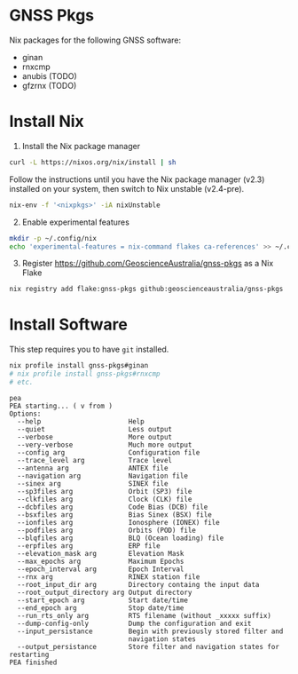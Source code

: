 # GNSS Pkgs

Nix packages for the following GNSS software:

* ginan
* rnxcmp
* anubis (TODO)
* gfzrnx (TODO)

# Install Nix

1. Install the Nix package manager

```bash
curl -L https://nixos.org/nix/install | sh
```

Follow the instructions until you have the Nix package manager (v2.3) installed on
your system, then switch to Nix unstable (v2.4-pre).

```bash
nix-env -f '<nixpkgs>' -iA nixUnstable
```

2. Enable experimental features

```bash
mkdir -p ~/.config/nix
echo 'experimental-features = nix-command flakes ca-references' >> ~/.config/nix/nix.conf
```

3. Register https://github.com/GeoscienceAustralia/gnss-pkgs as a Nix Flake

```bash
nix registry add flake:gnss-pkgs github:geoscienceaustralia/gnss-pkgs
```

# Install Software 

This step requires you to have `git` installed.

```bash
nix profile install gnss-pkgs#ginan
# nix profile install gnss-pkgs#rnxcmp
# etc.
```

```
pea
PEA starting... ( v from )
Options:
  --help                      Help
  --quiet                     Less output
  --verbose                   More output
  --very-verbose              Much more output
  --config arg                Configuration file
  --trace_level arg           Trace level
  --antenna arg               ANTEX file
  --navigation arg            Navigation file
  --sinex arg                 SINEX file
  --sp3files arg              Orbit (SP3) file
  --clkfiles arg              Clock (CLK) file
  --dcbfiles arg              Code Bias (DCB) file
  --bsxfiles arg              Bias Sinex (BSX) file
  --ionfiles arg              Ionosphere (IONEX) file
  --podfiles arg              Orbits (POD) file
  --blqfiles arg              BLQ (Ocean loading) file
  --erpfiles arg              ERP file
  --elevation_mask arg        Elevation Mask
  --max_epochs arg            Maximum Epochs
  --epoch_interval arg        Epoch Interval
  --rnx arg                   RINEX station file
  --root_input_dir arg        Directory containg the input data
  --root_output_directory arg Output directory
  --start_epoch arg           Start date/time
  --end_epoch arg             Stop date/time
  --run_rts_only arg          RTS filename (without _xxxxx suffix)
  --dump-config-only          Dump the configuration and exit
  --input_persistance         Begin with previously stored filter and
                              navigation states
  --output_persistance        Store filter and navigation states for restarting
PEA finished
```
